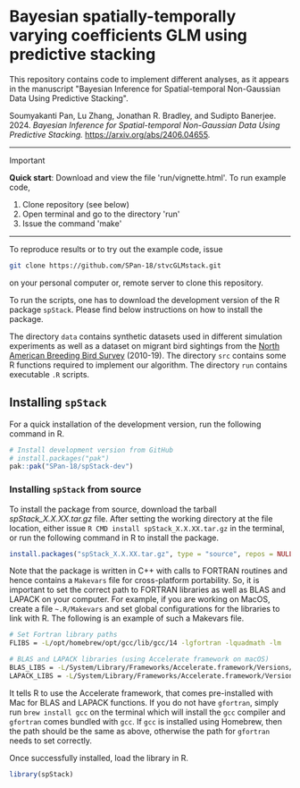 # Bayesian spatially-temporally varying coefficients GLM using predictive stacking

This repository contains code to implement different analyses, as it appears 
in the manuscript "Bayesian Inference for Spatial-temporal Non-Gaussian Data 
Using Predictive Stacking".

Soumyakanti Pan, Lu Zhang, Jonathan R. Bradley, and Sudipto Banerjee. 2024. 
_Bayesian Inference for Spatial-temporal Non-Gaussian Data Using Predictive Stacking._ https://arxiv.org/abs/2406.04655.

***

>[!IMPORTANT]
> **Quick start**: Download and view the file 'run/vignette.html'. 
To run example code, 
1. Clone repository (see below)
2. Open terminal and go to the directory 'run'
3. Issue the command 'make'

***

To reproduce results or to try out the example code, issue
```bash
git clone https://github.com/SPan-18/stvcGLMstack.git
```
on your personal computer or, remote server to clone this repository.

To run the scripts, one has to download the development version of the R package 
`spStack`. Please find below instructions on how to install the package.

The directory `data` contains synthetic datasets used in different simulation 
experiments as well as a dataset on migrant bird sightings from the [North 
American Breeding Bird Survey](https://www.usgs.gov/data/2022-release-north-american-breeding-bird-survey-dataset-1966-2021)
(2010-19). The directory `src` contains some R functions required to implement 
our algorithm. The directory `run` contains executable `.R` scripts.

## Installing `spStack`
For a quick installation of the development version, run the following command in R.
```r
# Install development version from GitHub
# install.packages("pak")
pak::pak("SPan-18/spStack-dev")
```

### Installing `spStack` from source
To install the package from source, download the tarball 
*spStack_X.X.XX.tar.gz* file. After setting the working directory at the file 
location, either issue `R CMD install spStack_X.X.XX.tar.gz` in the terminal, 
or run the following command in R to install the package.
```r
install.packages("spStack_X.X.XX.tar.gz", type = "source", repos = NULL)
```

Note that the package is written in C++ with calls to FORTRAN routines and hence 
contains a `Makevars` file for cross-platform portability. So, it is important 
to set the correct path to FORTRAN libraries as well as BLAS and LAPACK on your 
computer. For example, if you are working on MacOS, create a file `~.R/Makevars` 
and set global configurations for the libraries to link with R. The following is 
an example of such a Makevars file.
```bash
# Set Fortran library paths
FLIBS = -L/opt/homebrew/opt/gcc/lib/gcc/14 -lgfortran -lquadmath -lm

# BLAS and LAPACK libraries (using Accelerate framework on macOS)
BLAS_LIBS = -L/System/Library/Frameworks/Accelerate.framework/Versions/Current/ -framework Accelerate
LAPACK_LIBS = -L/System/Library/Frameworks/Accelerate.framework/Versions/Current/ -framework Accelerate
```
It tells R to use the Accelerate framework, that comes pre-installed with Mac 
for BLAS and LAPACK functions. If you do not have `gfortran`, simply run 
`brew install gcc` on the terminal which will install the `gcc` compiler and 
`gfortran` comes bundled with `gcc`. If `gcc` is installed using Homebrew, then 
the path should be the same as above, otherwise the path for `gfortran` needs to 
set correctly.

Once successfully installed, load the library in R.
```r
library(spStack)
```
